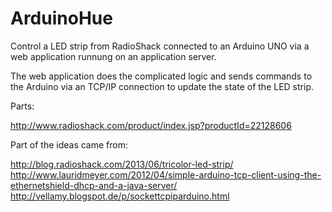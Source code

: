 ArduinoHue
==========

Control a LED strip from RadioShack connected to an Arduino UNO via a web application runnung on an application server.

The web application does the complicated logic and sends commands to the Arduino via an TCP/IP connection to update the state of the LED strip.


Parts:

http://www.radioshack.com/product/index.jsp?productId=22128606


Part of the ideas came from:

http://blog.radioshack.com/2013/06/tricolor-led-strip/
http://www.lauridmeyer.com/2012/04/simple-arduino-tcp-client-using-the-ethernetshield-dhcp-and-a-java-server/
http://vellamy.blogspot.de/p/sockettcpiparduino.html




